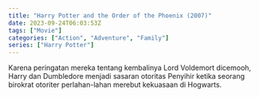 ```yaml
---
title: "Harry Potter and the Order of the Phoenix (2007)"
date: 2023-09-24T06:03:53Z
tags: ["Movie"]
categories: ["Action", "Adventure", "Family"]
series: ["Harry Potter"]
---
```


Karena peringatan mereka tentang kembalinya Lord Voldemort dicemooh, Harry dan Dumbledore menjadi sasaran otoritas Penyihir ketika seorang birokrat otoriter perlahan-lahan merebut kekuasaan di Hogwarts.

<mux-player stream-type="on-demand"
  src="https://kp3d-my.sharepoint.com/personal/ryoo_kp3d_onmicrosoft_com/_layouts/15/download.aspx?share=ETBHL7pSFc5MqfypCOpvw1sBFlHVyltv39IYeOi-yoh7rg" metadata-video-title="Harry Potter and the Order of the Phoenix (2007)" prefer-playback="mse" controls>
  </mux-player>
  
  
  <script src="https://cdn.jsdelivr.net/npm/@mux/mux-player"></script>
  
 <script id="4v9gcGKmi1K00024tyG016BNBAXqNUFT8YpTnyDb4FMcL4" type="application/ld+json">
 {
  "@context": "https://schema.org/",
  "@type": "VideoObject",
  "name": "Harry Potter and the Order of the Phoenix (2007)",
  "contentUrl": "https://stream.mux.com/4v9gcGKmi1K00024tyG016BNBAXqNUFT8YpTnyDb4FMcL4.m3u8",
  "thumbnailUrl": "https://www.themoviedb.org/t/p/original/gqhnv9xZw3lJe2JqNeLthBLxQtZ.jpg?width=314&fit_mode=preserve&time=25",
  "uploadDate": "2023-09-24T06:03:53Z",
}

</script>
